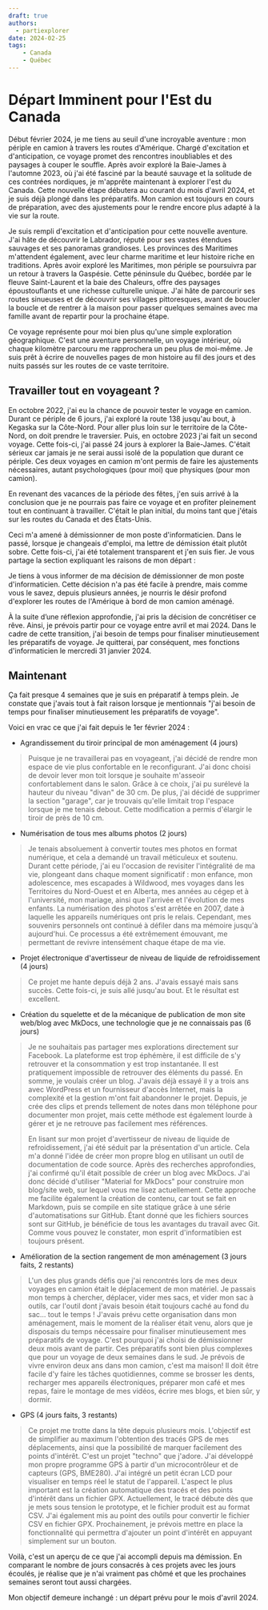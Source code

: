 ```yaml
---
draft: true
authors:
  - partiexplorer
date: 2024-02-25
tags:
    - Canada
    - Québec
---
```


# Départ Imminent pour l'Est du Canada

Début février 2024, je me tiens au seuil d'une incroyable aventure : mon périple en camion à travers les routes d'Amérique. Chargé d'excitation et d'anticipation, ce voyage promet des rencontres inoubliables et des paysages à couper le souffle. Après avoir exploré la Baie-James à l'automne 2023, où j'ai été fasciné par la beauté sauvage et la solitude de ces contrées nordiques, je m'apprête maintenant à explorer l'est du Canada. Cette nouvelle étape débutera au courant du mois d'avril 2024, et je suis déjà plongé dans les préparatifs. Mon camion est toujours en cours de préparation, avec des ajustements pour le rendre encore plus adapté à la vie sur la route.

<!-- more -->

Je suis rempli d'excitation et d'anticipation pour cette nouvelle aventure. J'ai hâte de découvrir le Labrador, réputé pour ses vastes étendues sauvages et ses panoramas grandioses. Les provinces des Maritimes m'attendent également, avec leur charme maritime et leur histoire riche en traditions. Après avoir exploré les Maritimes, mon périple se poursuivra par un retour à travers la Gaspésie. Cette péninsule du Québec, bordée par le fleuve Saint-Laurent et la baie des Chaleurs, offre des paysages époustouflants et une richesse culturelle unique. J'ai hâte de parcourir ses routes sinueuses et de découvrir ses villages pittoresques, avant de boucler la boucle et de rentrer à la maison pour passer quelques semaines avec ma famille avant de repartir pour la prochaine étape.

Ce voyage représente pour moi bien plus qu'une simple exploration géographique. C'est une aventure personnelle, un voyage intérieur, où chaque kilomètre parcouru me rapprochera un peu plus de moi-même. Je suis prêt à écrire de nouvelles pages de mon histoire au fil des jours et des nuits passés sur les routes de ce vaste territoire.

## Travailler tout en voyageant ?

En octobre 2022, j'ai eu la chance de pouvoir tester le voyage en camion. Durant ce périple de 6 jours, j'ai exploré la route 138 jusqu'au bout, à Kegaska sur la Côte-Nord. Pour aller plus loin sur le territoire de la Côte-Nord, on doit prendre le traversier. Puis, en octobre 2023 j'ai fait un second voyage. Cette fois-ci, j'ai passé 24 jours à explorer la Baie-James. C'était sérieux car jamais je ne serai aussi isolé de la population que durant ce périple. Ces deux voyages en camion m'ont permis de faire les ajustements nécessaires, autant psychologiques (pour moi) que physiques (pour mon camion).

En revenant des vacances de la période des fêtes, j'en suis arrivé à la conclusion que je ne pourrais pas faire ce voyage et en profiter pleinement tout en continuant à travailler. C'était le plan initial, du moins tant que j'étais sur les routes du Canada et des États-Unis.

Ceci m'a amené à démissionner de mon poste d'informaticien. Dans le passé, lorsque je changeais d'emploi, ma lettre de démission était plutôt sobre. Cette fois-ci, j'ai été totalement transparent et j'en suis fier. Je vous partage la section expliquant les raisons de mon départ :
>
Je tiens à vous informer de ma décision de démissionner de mon poste d'informaticien. Cette décision n'a pas été facile à prendre, mais comme vous le savez, depuis plusieurs années, je nourris le désir profond d'explorer les routes de l'Amérique à bord de mon camion aménagé.
>
À la suite d’une réflexion approfondie, j'ai pris la décision de concrétiser ce rêve. Ainsi, je prévois partir pour ce voyage entre avril et mai 2024. Dans le cadre de cette transition, j'ai besoin de temps pour finaliser minutieusement les préparatifs de voyage. Je quitterai, par conséquent, mes fonctions d'informaticien le mercredi 31 janvier 2024.

## Maintenant

Ça fait presque 4 semaines que je suis en préparatif à temps plein. Je constate que j'avais tout à fait raison lorsque je mentionnais "j'ai besoin de temps pour finaliser minutieusement les préparatifs de voyage".

Voici en vrac ce que j'ai fait depuis le 1er février 2024 :

- Agrandissement du tiroir principal de mon aménagement (4 jours)
>Puisque je ne travaillerai pas en voyageant, j'ai décidé de rendre mon espace de vie plus confortable en le reconfigurant. J'ai donc choisi de devoir lever mon toit lorsque je souhaite m'asseoir confortablement dans le salon. Grâce à ce choix, j'ai pu surélevé la hauteur du niveau "divan" de 30 cm. De plus, j'ai décidé de supprimer la section "garage", car je trouvais qu'elle limitait trop l'espace lorsque je me tenais debout. Cette modification a permis d'élargir le tiroir de près de 10 cm.

- Numérisation de tous mes albums photos (2 jours)
>Je tenais absoluement à convertir toutes mes photos en format numérique, et cela a demandé un travail méticuleux et soutenu. Durant cette période, j'ai eu l'occasion de revisiter l'intégralité de ma vie, plongeant dans chaque moment significatif : mon enfance, mon adolescence, mes escapades à Wildwood, mes voyages dans les Territoires du Nord-Ouest et en Alberta, mes années au cégep et à l'université, mon mariage, ainsi que l'arrivée et l'évolution de mes enfants. La numérisation des photos s'est arrêtée en 2007, date à laquelle les appareils numériques ont pris le relais. Cependant, mes souvenirs personnels ont continué à défiler dans ma mémoire jusqu'à aujourd'hui. Ce processus a été extrêmement émouvant, me permettant de revivre intensément chaque étape de ma vie.

- Projet électronique d'avertisseur de niveau de liquide de refroidissement (4 jours)
>Ce projet me hante depuis déjà 2 ans. J'avais essayé mais sans succès. Cette fois-ci, je suis allé jusqu'au bout. Et le résultat est excellent.

- Création du squelette et de la mécanique de publication de mon site web/blog avec MkDocs, une technologie que je ne connaissais pas (6 jours)
>Je ne souhaitais pas partager mes explorations directement sur Facebook. La plateforme est trop éphémère, il est difficile de s'y retrouver et la consommation y est trop instantanée. Il est pratiquement impossible de retrouver des éléments du passé. En somme, je voulais créer un blog. J'avais déjà essayé il y a trois ans avec WordPress et un fournisseur d'accès Internet, mais la complexité et la gestion m'ont fait abandonner le projet. Depuis, je crée des clips et prends tellement de notes dans mon téléphone pour documenter mon projet, mais cette méthode est également lourde à gérer et je ne retrouve pas facilement mes références.
>
>En lisant sur mon projet d'avertisseur de niveau de liquide de refroidissement, j'ai été séduit par la présentation d'un article. Cela m'a donné l'idée de créer mon propre blog en utilisant un outil de documentation de code source. Après des recherches approfondies, j'ai confirmé qu'il était possible de créer un blog avec MkDocs. J'ai donc décidé d'utiliser "Material for MkDocs" pour construire mon blog/site web, sur lequel vous me lisez actuellement. Cette approche me facilite également la création de contenu, car tout se fait en Markdown, puis se compile en site statique grâce à une série d'automatisations sur GitHub. Étant donné que les fichiers sources sont sur GitHub, je bénéficie de tous les avantages du travail avec Git. Comme vous pouvez le constater, mon esprit d'informatibien est toujours présent.

- Amélioration de la section rangement de mon aménagement (3 jours faits, 2 restants)
>L'un des plus grands défis que j'ai rencontrés lors de mes deux voyages en camion était le déplacement de mon matériel. Je passais mon temps à chercher, déplacer, vider mes sacs, et vider mon sac à outils, car l'outil dont j'avais besoin était toujours caché au fond du sac... tout le temps ! J'avais prévu cette organisation dans mon aménagement, mais le moment de la réaliser était venu, alors que je disposais du temps nécessaire pour finaliser minutieusement mes préparatifs de voyage. C'est pourquoi j'ai choisi de démissionner deux mois avant de partir. Ces préparatifs sont bien plus complexes que pour un voyage de deux semaines dans le sud. Je prévois de vivre environ deux ans dans mon camion, c'est  ma maison! Il doit être facile d'y faire les tâches quotidiennes, comme se brosser les dents, recharger mes appareils électroniques, préparer mon café et mes repas, faire le montage de mes vidéos, écrire mes blogs, et bien sûr, y dormir.

- GPS (4 jours faits, 3 restants)
>Ce projet me trotte dans la tête depuis plusieurs mois. L'objectif est de simplifier au maximum l'obtention des tracés GPS de mes déplacements, ainsi que la possibilité de marquer facilement des points d'intérêt. C'est un  projet "techno" que j'adore. J'ai développé mon propre programme GPS à partir d'un microcontrôleur et de capteurs (GPS, BME280). J'ai intégré un petit écran LCD pour visualiser en temps réel le statut de l'appareil. L'aspect le plus important est la création automatique des tracés et des points d'intérêt dans un fichier GPX. Actuellement, le tracé débute dès que je mets sous tension le prototype, et le fichier produit est au format CSV. J'ai également mis au point des outils pour convertir le fichier CSV en fichier GPX. Prochainement, je prévois mettre en place la fonctionnalité qui permettra d'ajouter un point d'intérêt en appuyant simplement sur un bouton.

Voilà, c'est un aperçu de ce que j'ai accompli depuis ma démission. En comparant le nombre de jours consacrés à ces projets avec les jours écoulés, je réalise que je n'ai vraiment pas chômé et que les prochaines semaines seront tout aussi chargées.

Mon objectif demeure inchangé : un départ prévu pour le mois d'avril 2024.
